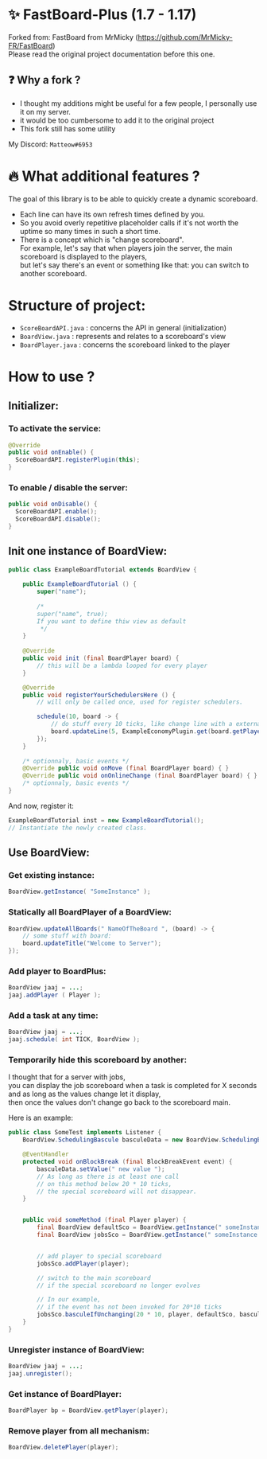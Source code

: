 # :sparkles: FastBoard-Plus (1.7 - 1.17)

Forked from: FastBoard from MrMicky (https://github.com/MrMicky-FR/FastBoard)   
Please read the original project documentation before this one.  

## :question: Why a fork ?
* I thought my additions might be useful for a few people, I personally use it on my server.  
* it would be too cumbersome to add it to the original project  
* This fork still has some utility  
  
My Discord: ``Matteow#6953``

# :fire: What additional features  ?
The goal of this library is to be able to quickly create a dynamic scoreboard.  
* Each line can have its own refresh times defined by you.
* So you avoid overly repetitive placeholder calls if it's not worth the uptime so many times in such a short time. 
* There is a concept which is "change scoreboard".  
For example, let's say that when players join the server, the main scoreboard is displayed to the players,  
but let's say there's an event or something like that: you can switch to another scoreboard.  
  
# Structure of project:
* ``ScoreBoardAPI.java`` : concerns the API in general (initialization) 
* ``BoardView.java`` : represents and relates to a scoreboard's view 
* ``BoardPlayer.java`` : concerns the scoreboard linked to the player 
  
# How to use ?
## Initializer:
### To activate the service:  
```java
@Override
public void onEnable() {
  ScoreBoardAPI.registerPlugin(this);
}
```  
  
### To enable / disable the server:  
```java
public void onDisable() {
  ScoreBoardAPI.enable();
  ScoreBoardAPI.disable();
}
```  

## Init one instance of BoardView:  
```java
public class ExampleBoardTutorial extends BoardView {
    
    public ExampleBoardTutorial () {
        super("name");
        
        /* 
        super("name", true);
        If you want to define thiw view as default                
         */
    }
    
    @Override
    public void init (final BoardPlayer board) {
        // this will be a lambda looped for every player
    }

    @Override
    public void registerYourSchedulersHere () {
        // will only be called once, used for register schedulers.

        schedule(10, board -> {
            // do stuff every 10 ticks, like change line with a external placeholder:
            board.updateLine(5, ExampleEconomyPlugin.get(board.getPlayer()) );
        });
    }
    
    /* optionnaly, basic events */
    @Override public void onMove (final BoardPlayer board) { }
    @Override public void onOnlineChange (final BoardPlayer board) { }
    /* optionnaly, basic events */
}
```  
And now, register it:
```java
ExampleBoardTutorial inst = new ExampleBoardTutorial();
// Instantiate the newly created class.
```   
## Use BoardView:  
### Get existing instance:
```java
BoardView.getInstance( "SomeInstance" );
```  
### Statically all BoardPlayer of a BoardView:
```java
BoardView.updateAllBoards(" NameOfTheBoard ", (board) -> {
    // some stuff with board:
    board.updateTitle("Welcome to Server");
});
```  
### Add player to BoardPlus:  
```java
BoardView jaaj = ...;
jaaj.addPlayer ( Player );
```
### Add a task at any time:
```java
BoardView jaaj = ...;
jaaj.schedule( int TICK, BoardView );
```
### Temporarily hide this scoreboard by another:  
I thought that for a server with jobs,  
you can display the job scoreboard when a task is completed for X seconds and as long as the values change let it display,  
then once the values don't change go back to the scoreboard main.  
  
Here is an example:

```java
public class SomeTest implements Listener {
    BoardView.SchedulingBascule basculeData = new BoardView.SchedulingBascule();

    @EventHandler
    protected void onBlockBreak (final BlockBreakEvent event) {
        basculeData.setValue(" new value ");
        // As long as there is at least one call
        // on this method below 20 * 10 ticks,
        // the special scoreboard will not disappear.
    }


    public void someMethod (final Player player) {
        final BoardView defaultSco = BoardView.getInstance(" someInstance ");
        final BoardView jobsSco = BoardView.getInstance(" someInstance ");


        // add player to special scoreboard
        jobsSco.addPlayer(player);

        // switch to the main scoreboard
        // if the special scoreboard no longer evolves

        // In our example,
        // if the event has not been invoked for 20*10 ticks
        jobsSco.basculeIfUnchanging(20 * 10, player, defaultSco, basculeData);
    }
}
```
### Unregister instance of BoardView:  
```java
BoardView jaaj = ...;
jaaj.unregister();
```
### Get instance of BoardPlayer:
```java
BoardPlayer bp = BoardView.getPlayer(player);
```
### Remove player from all mechanism:
```java
BoardView.deletePlayer(player);
```
